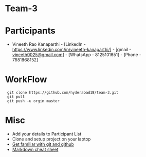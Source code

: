 # Team-3


# Participants

* Vineeth Rao Kanaparthi - [LinkedIn - https://www.linkedin.com/in/vineeth-kanaparthi/] - [gmail - vineeth0025@gmail.com] - [WhatsApp - 8125101651] - [Phone - 7981868152]






# WorkFlow

```
 git clone https://github.com/hyderabad18/team-3.git
 git pull
 git push -u orgin master
```

# Misc

* Add your details to Participant List
* Clone and setup project on your laptop
* [Get familiar with git and github](https://codeburst.io/git-and-github-in-a-nutshell-b0a3cc06458f)
* [Markdown cheat sheet](https://github.com/adam-p/markdown-here/wiki/Markdown-Cheatsheet) 
